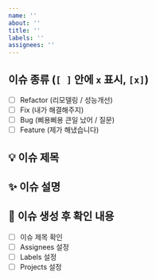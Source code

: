 ```yaml
---
name: ''
about: ''
title: ''
labels: ''
assignees: ''
---
```


## 이슈 종류 (`[ ]` 안에 `x` 표시, `[x]`)
- [ ] Refactor (리모델링 / 성능개선)
- [ ] Fix (내가 해결해주지)
- [ ] Bug (삐용삐용 큰일 났어 / 질문)
- [ ] Feature (제가 해냈습니다)
  
## 💡 이슈 제목
  

## ✨ 이슈 설명
  

## 🎯 이슈 생성 후 확인 내용
- [ ] 이슈 제목 확인
- [ ] Assignees 설정
- [ ] Labels 설정
- [ ] Projects 설정
